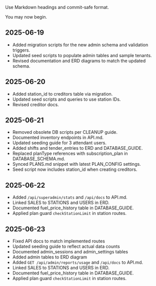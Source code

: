 
Use Markdown headings and commit-safe format.

You may now begin.

## 2025-06-19

- Added migration scripts for the new admin schema and validation triggers.
- Updated seed scripts to populate admin tables and sample tenants.
- Revised documentation and ERD diagrams to match the updated schema.
## 2025-06-20
- Added station_id to creditors table via migration.
- Updated seed scripts and queries to use station IDs.
- Revised creditor docs.
## 2025-06-21
- Removed obsolete DB scripts per CLEANUP guide.
- Documented inventory endpoints in API.md.
- Updated seeding guide for 3 attendant users.
- Added shifts and tender_entries to ERD and DATABASE_GUIDE.
- Replaced planType references with subscription_plan in DATABASE_SCHEMA.md.
- Synced PLANS.md snippet with latest PLAN_CONFIG settings.
- Seed script now includes station_id when creating creditors.

## 2025-06-22
- Added `/api/superadmin/stats` and `/api/docs` to API.md.
- Linked SALES to STATIONS and USERS in ERD.
- Documented fuel_price_history table in DATABASE_GUIDE.
- Applied plan guard `checkStationLimit` in station routes.

## 2025-06-23
- Fixed API docs to match implemented routes
- Updated seeding guide to reflect actual data counts
- Documented admin_sessions and admin_settings tables
- Added admin tables to ERD diagram
- Added `GET /api/admin/reports/usage` and `/api/docs` to API.md.
- Linked SALES to STATIONS and USERS in ERD.
- Documented fuel_price_history table in DATABASE_GUIDE.
- Applied plan guard `checkStationLimit` in station routes.
